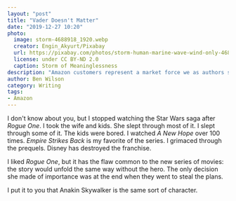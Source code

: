 ```yaml
---
layout: "post"
title: "Vader Doesn't Matter"
date: "2019-12-27 10:20"
photo:
  image: storm-4688918_1920.webp
  creator: Engin_Akyurt/Pixabay
  url: https://pixabay.com/photos/storm-human-marine-wave-wind-only-4688918/
  license: under CC BY-ND 2.0
  caption: Storm of Meaninglessness
description: "Amazon customers represent a market force we as authors should listen to. And they are talking about the modern length of a novel."
author: Ben Wilson
category: Writing
tags:
- Amazon
---
```


I don't know about you, but I stopped watching the Star Wars saga after _Rogue One_. I took the wife and kids. She slept through most of it. I slept through some of it. The kids were bored. I watched _A New Hope_ over 100 times. _Empire Strikes Back_ is my favorite of the series. I grimaced through the prequels. Disney has destroyed the franchise.

I liked _Rogue One_, but it has the flaw common to the new series of movies: the story would unfold the same way without the hero. The only decision she made of importance was at the end when they went to steal the plans.

I put it to you that Anakin Skywalker is the same sort of character.
